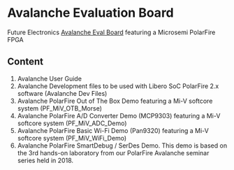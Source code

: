 # Avalanche Evaluation Board
Future Electronics [Avalanche Eval Board](http://www.futureelectronics.com/en/Technologies/Product.aspx?ProductID=AVMPF300TS02NAFUTUREELECTRONICSDEVTOOLS6094600&IM=0) featuring a Microsemi PolarFire FPGA 

## Content

1. Avalanche User Guide
2. Avalanche Development files to be used with Libero SoC PolarFire 2.x software (Avalanche Dev Files)
3. Avalanche PolarFire Out of The Box Demo featuring a Mi-V softcore system (PF_MiV_OTB_Morse)
4. Avalanche PolarFire A/D Converter Demo (MCP9303) featuring a Mi-V softcore system (PF_MiV_ADC_Demo)
5. Avalanche PolarFire Basic Wi-Fi Demo (Pan9320) featuring a Mi-V softcore system (PF_MiV_WiFi_Demo)
6. Avalanche PolarFire SmartDebug / SerDes Demo. This demo is based on the 3rd hands-on laboratory from our PolarFire Avalanche seminar series held in 2018.
